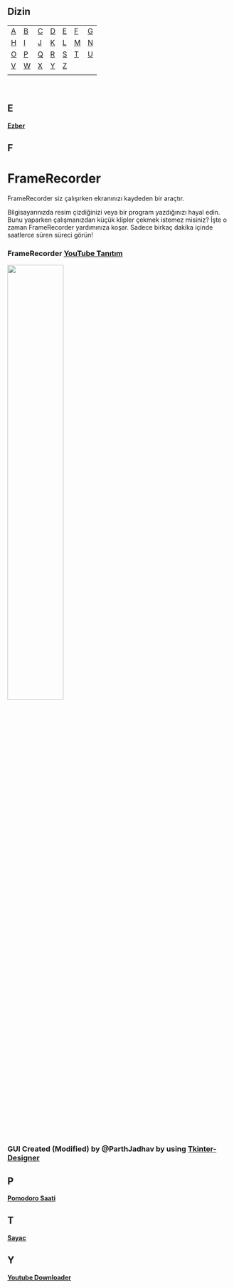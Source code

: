 ## Dizin

|       |       |       |       |       |       |       |
|---    |---    |---    |---    |---    |---    |    ---|
|[A](#a)|[B](#b)|[C](#c)|[D](#d)|[E](#e)|[F](#f)|[G](#g)|
|[H](#h)|[I](#i)|[J](#j)|[K](#k)|[L](#l)|[M](#m)|[N](#n)|
|[O](#o)|[P](#p)|[Q](#q)|[R](#r)|[S](#s)|[T](#t)|[U](#u)|
|[V](#v)|[W](#w)|[X](#x)|[Y](#y)|[Z](#z)|       |       |
|       |       |       |       |       |       |       |

<br>

## E

[**Ezber**](https://github.com/Umut-Umut/python-Ezber)

## F

# FrameRecorder

FrameRecorder siz çalışırken ekranınızı kaydeden bir araçtır.

Bilgisayarınızda resim çizdiğinizi veya bir program yazdığınızı hayal edin. Bunu yaparken çalışmanızdan küçük klipler çekmek istemez misiniz? İşte o zaman FrameRecorder yardımınıza koşar. Sadece birkaç dakika içinde saatlerce süren süreci görün!

### FrameRecorder [YouTube Tanıtım](https://www.youtube.com/watch?v=UKQJ6gtvM7M&lc=UgwgbfG3yIvGFaqmjQ14AaABAg)
<img width=50% src="https://raw.githubusercontent.com/mehmet-mert/FrameRecorder/master/Docs/Ekran%20Al%C4%B1nt%C4%B1s%C4%B12.PNG">

### GUI Created (Modified) by @ParthJadhav by using [Tkinter-Designer](https://github.com/ParthJadhav/Tkinter-Designer)

## P
[**Pomodoro Saati**](https://github.com/Umut-Umut/Python-Pomodoro-Saati)

## T
[**Sayac**](https://github.com/Umut-Umut/Tkinter-ve-Asyncio-Deneme)

## Y
[**Youtube Downloader**](https://github.com/Umut-Umut/Python-Youtube-Downloader)
